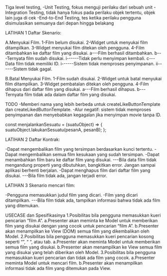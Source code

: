 Tiga level testing,
-Unit Testing, fokus menguji perilaku dari sebuah unit
-Integration Testing, tidak hanya fokus pada perilaku objek tertentu, objek lain juga di cek
-End-to-End Testing, tes ketika perilaku pengguna disimulasikan semuanya dari depan hingga belakang


LATIHAN 1
Daftar Skenario:

A.Menyukai Film.
1-Film belum disukai.
2-Widget untuk menyukai film ditampilkan.
3-Widget menyukai film ditekan oleh pengguna.
4-Film ditambahkan ke daftar film yang disukai.
a---Film berhasil ditambahkan.
b---Ternyata film sudah disukai.
i------Tidak perlu menyimpan kembali.
c---Data film tidak memiliki ID.
i------Sistem tidak memproses penyimpanan.
ii------Sistem tidak gagal.

B.Batal Menyukai Film.
1-Film sudah disukai.
2-Widget untuk batal menyukai film ditampilkan.
3-Widget pembatalan ditekan oleh pengguna.
4-Film dihapus dari daftar film yang disukai.
a---Film berhasil dihapus.
b---Ternyata film tidak ada dalam daftar film yang disukai.

TODO
-Memberi nama yang lebih berbeda untuk createLikeButtonTemplate dan createLikedButtonTemplate.
-Alur negatif: sistem tidak memproses penyimpanan dan menyebabkan kegagalan jika menyimpan movie tanpa ID.


const menjalankanSesuatu = (suatuObject) => {
  suatuObject.lakukanSesuatu(pesanA, pesanB);
};


LATIHAN 2
Daftar Kontrak:

-Dapat mengembalikan film yang tersimpan berdasarkan kunci tertentu.
-Dapat mengembalikan semua film kesukaan yang sudah tersimpan.
-Dapat menambahkan film baru ke daftar film yang disukai.
---Bila data film tidak mengandung properti yang dibutuhkan, bangkitkan error. Jangan sampai aplikasi berhenti berjalan.
-Dapat menghapus film dari daftar film yang disukai.
---Bila film tidak ada, jangan terjadi error.


LATIHAN 3
Skenario mencari film:

-Pengguna memasukkan judul film yang dicari.
-Film yang dicari ditampilkan.
---Bila film tidak ada, tampilkan informasi bahwa tidak ada film yang ditemukan.

  USECASE dan Spesifikasinya
  1.Posibilitas bila pengguna memasukkan kueri pencarian “film A”.
    a.Presenter akan meminta ke Model untuk memberikan film yang disukai dengan yang cocok untuk pencarian “film A”.
    b.Presenter akan menampilkan ke View (DOM) semua film yang dikembalikan oleh Model.
  2.Posibilitas bila pengguna memasukkan kueri pencarian kosong seperti “”, “ “, atau tab.
    a.Presenter akan meminta Model untuk memberikan semua film yang disukai.
    b.Presenter akan menampilkan ke View semua film yang disukai yang telah diberikan oleh Model.
  3.Posibilitas bila pengguna memasukkan kueri pencarian dan tidak ada film yang cocok.
    a.Presenter meminta Model untuk mencari film.
    b.Presenter akan menampilkan informasi tidak ada film yang ditemukan pada View.